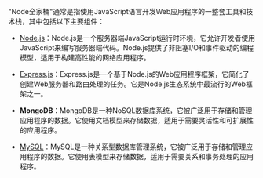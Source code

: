 "Node全家桶"通常是指使用JavaScript语言开发Web应用程序的一整套工具和技术栈，其中包括以下主要组件：

- [Node.js](./node.md)：Node.js是一个服务器端JavaScript运行时环境，它允许开发者使用JavaScript来编写服务器端代码。Node.js提供了非阻塞I/O和事件驱动的编程模型，适用于构建高性能的网络应用程序。

- [Express.js](./express.md)：Express.js是一个基于Node.js的Web应用程序框架，它简化了创建Web服务器和路由处理的任务。它是Node.js生态系统中最流行的Web框架之一。

- **MongoDB**：MongoDB是一种NoSQL数据库系统，它被广泛用于存储和管理应用程序的数据。它使用文档模型来存储数据，适用于需要灵活性和可扩展性的应用程序。

- [MySQL](../database/mysql.md)：MySQL是一种关系型数据库管理系统，它被广泛用于存储和管理应用程序的数据。它使用表模型来存储数据，适用于需要关系和事务处理的应用程序。
